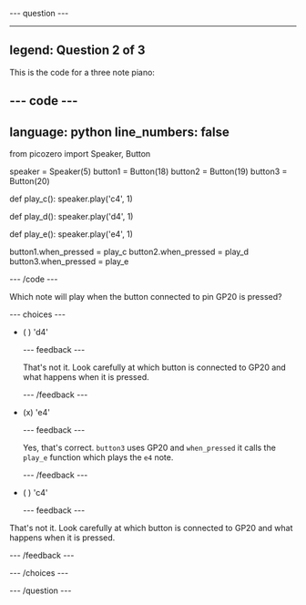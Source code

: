 
--- question ---

---
legend: Question 2 of 3
---

This is the code for a three note piano:

--- code ---
---
language: python
line_numbers: false
---
from picozero import Speaker, Button

speaker = Speaker(5) button1 = Button(18) button2 = Button(19) button3 = Button(20)

def play_c(): speaker.play('c4', 1)

def play_d(): speaker.play('d4', 1)

def play_e(): speaker.play('e4', 1)

button1.when_pressed = play_c button2.when_pressed = play_d button3.when_pressed = play_e

--- /code ---

Which note will play when the button connected to pin GP20 is pressed?

--- choices ---

- ( ) 'd4'

  --- feedback ---

  That's not it. Look carefully at which button is connected to GP20 and what happens when it is pressed.

  --- /feedback ---

- (x) 'e4'

  --- feedback ---

  Yes, that's correct. `button3` uses GP20 and `when_pressed` it calls the `play_e` function which plays the `e4` note.

  --- /feedback ---

- ( ) 'c4'

  --- feedback ---

That's not it. Look carefully at which button is connected to GP20 and what happens when it is pressed.

  --- /feedback ---

--- /choices ---

--- /question ---
